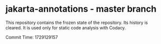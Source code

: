 # jakarta-annotations - master branch

This repository contains the frozen state of the repository.
Its history is cleared. It is used only for static code
analysis with Codacy.

Commit Time: 1729129157